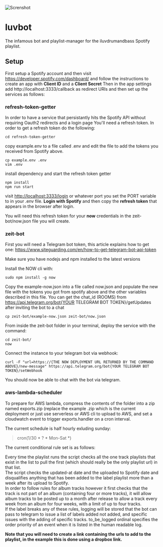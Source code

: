 ![Screnshot](https://i.imgur.com//LMRjQJJs.png)

# luvbot
The infamous bot and playlist-manager for the iluvdrumandbass Spotify playlist.

## Setup
First setup a Spotify account and then visit https://developer.spotify.com/dashboard/ and follow the instructions to create an app with **Client ID** and a **Client Secret**
Then in the app settings add http://localhost:3333/callback as redirect URIs and then set up the services as follows:

### refresh-token-getter

In order to have a service that persistantly hits the Spotify API without requiring Oauth2 redirects and a login page
You'll need a refresh token. In order to get a refresh token do the following:

```shell
cd refresh-token-getter
```

copy example.env to a file called .env and edit the file to add the tokens you received from Spotify above.

```shell
cp example.env .env
vim .env
```

install dependency and start the refresh token getter

```shell
npm install
npm run start
```

visit [http://localhost:3333/login](http://localhost:3333/login) or whatever port you set the PORT variable to in your .env file.
**Login with Spotify** and then copy the **refresh token** that appears in the browser after login.

You will need this refresh token for your **now** credentials in the zeit-bot/now.json file you will create.


### zeit-bot  

First you will need a Telegram bot token, this article explains how to get one: https://www.siteguarding.com/en/how-to-get-telegram-bot-api-token

Make sure you have nodejs and npm installed to the latest versions

Install the NOW cli with:

```shell
sudo npm install -g now
```

Copy the example-now.json into a file called now.json and populate the new file with the tokens you got from spotify above
and the other variables described in this file. You can get the chat_id (ROOMS) from https://api.telegram.org/bot{YOUR TELEGRAM BOT TOKEN}/getUpdates
after inviting the bot to a chat

```shell
cp zeit-bot/example-now.json zeit-bot/now.json
```

From inside the zeit-bot folder in your terminal, deploy the service with the command:

```shell
cd zeit-bot/ 
now
```

Connect the instance to your telegram bot via webhook:
```shell
curl -F "url=https://{THE NOW DEPLOYMENT URL RETURNED BY THE COMMAND ABOVE}/new-message" https://api.telegram.org/bot{YOUR TELEGRAM BOT TOKEN}/setWebhook
```

You should now be able to chat with the bot via telegram.

### aws-lambda-scheduler
To prepare for AWS lambda, compress the contents of the folder into a zip named exports.zip (replace the example .zip which is the current deployment or just use serverless or AWS cli to upload to AWS, and set a cloudwatch event to trigger exports.handler on a cron interval.

The current schedule is half hourly exluding sunday:
>cron(1/30 * ? * Mon-Sat *)

The current conditional rule set is as follows:

Every time the playlist runs the script checks all the one track playlists that exist in the list to pull the first (which should really be the only playlist url) in that list.\
The script checks the updated-at date and the uploaded to Spotify date and disqualifies anything that has been added to the label playlist more than a week after its upload to Spotify.\
In order to follow rules for album tracks however it first checks that the track is not part of an album (containing four or more tracks), it will allow album tracks to be posted up to a month after release to allow a track every week from an album for four weeks, with a limit of up to four tracks.\
If the label breaks any of these rules, logging will be stored that the bot can pass to telegram to issue a list of labels added not added, and specific issues with the adding of specific tracks. to_be_logged ordinal specifies the order priority of an event when it is listed in the human readable log.

**Note that you will need to create a link containing the urls to add to the playlist, in the example this is
done using a dropbox link.**




